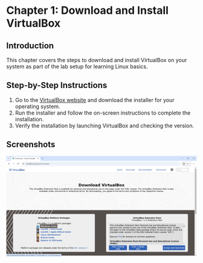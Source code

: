 # Chapter 1: Download and Install VirtualBox

## Introduction
This chapter covers the steps to download and install VirtualBox on your system as part of the lab setup for learning Linux basics.

## Step-by-Step Instructions
1. Go to the [VirtualBox website](https://www.virtualbox.org/wiki/Downloads) and download the installer for your operating system.
2. Run the installer and follow the on-screen instructions to complete the installation.
3. Verify the installation by launching VirtualBox and checking the version.

## Screenshots
![VirtualBox Download Page](screenshots/01-virtualbox-download-page.png)
